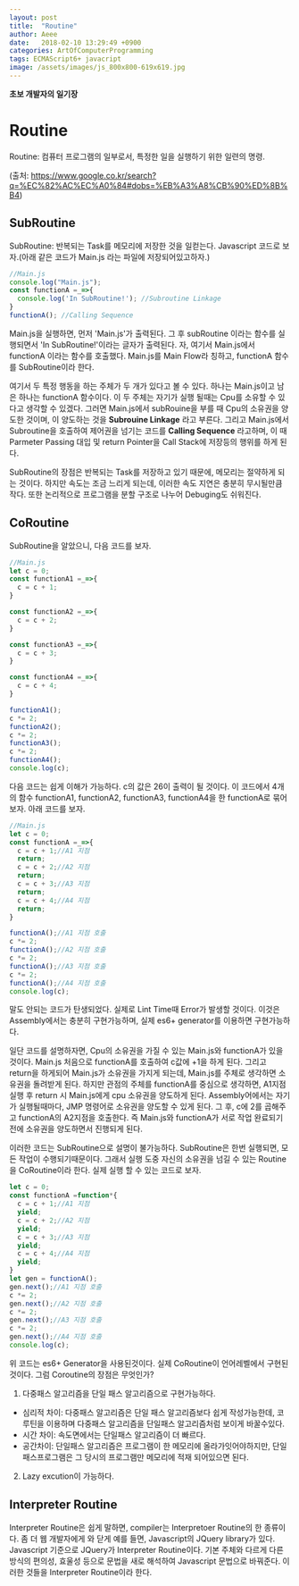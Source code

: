```yaml
---
layout: post
title:  "Routine"
author: Aeee
date:   2018-02-10 13:29:49 +0900
categories: ArtOfComputerProgramming
tags: ECMAScript6+ javacript
image: /assets/images/js_800x800-619x619.jpg
---
```


**초보 개발자의 일기장**

# Routine
 Routine: 컴퓨터 프로그램의 일부로서, 특정한 일을 실행하기 위한 일련의 명령.
 
 (출처: https://www.google.co.kr/search?q=%EC%82%AC%EC%A0%84#dobs=%EB%A3%A8%CB%90%ED%8B%B4)

## SubRoutine
 SubRoutine: 반복되는 Task를 메모리에 저장한 것을 일컫는다. Javascript 코드로 보자.(아래 같은 코드가 Main.js 라는 파일에 저장되어있고하자.)
```javascript
//Main.js
console.log("Main.js");
const functionA =_=>{
  console.log('In SubRoutine!'); //Subroutine Linkage
}
functionA(); //Calling Sequence
```
Main.js을 실행하면, 먼저 'Main.js'가 출력된다. 그 후 subRoutine 이라는 함수를 실행되면서 'In SubRoutine!'이라는 글자가 출력된다. 자, 여기서 Main.js에서 functionA 이라는 함수를 호출했다. Main.js를 Main Flow라 칭하고, functionA 함수를 SubRoutine이라 한다.

여기서 두 특정 행동을 하는 주체가 두 개가 있다고 볼 수 있다. 하나는 Main.js이고 남은 하나는 functionA 함수이다. 이 두 주체는 자기가 실행 될때는 Cpu를 소유할 수 있다고 생각할 수 있겠다. 그러면 Main.js에서 subRouine을 부를 때 Cpu의 소유권을 양도한 것이며, 이 양도하는 것을 **Subrouine Linkage** 라고 부른다. 그리고  Main.js에서 Subroutine을 호출하여 제어권을 넘기는 코드를 **Calling Sequence** 라고하며, 이 때 Parmeter Passing 대입 및 return Pointer을 Call Stack에 저장등의 행위를 하게 된다.

SubRoutine의 장점은 반복되는 Task를 저장하고 있기 때문에, 메모리는 절약하게 되는 것이다. 하지만 속도는 조금 느리게 되는데, 이러한 속도 지연은 충분히 무시될만큼 작다. 또한 논리적으로 프로그램을 분할 구조로 나누어 Debuging도 쉬워진다.

## CoRoutine
SubRoutine을 알았으니, 다음 코드를 보자.

```javascript
//Main.js
let c = 0;
const functionA1 =_=>{
  c = c + 1;
}

const functionA2 =_=>{
  c = c + 2;
}

const functionA3 =_=>{
  c = c + 3;
}

const functionA4 =_=>{
  c = c + 4;
}

functionA1();
c *= 2;
functionA2();
c *= 2;
functionA3();
c *= 2;
functionA4();
console.log(c);
```
다음 코드는 쉽게 이해가 가능하다. c의 값은 26이 출력이 될 것이다. 이 코드에서 4개의 함수 functionA1, functionA2, functionA3, functionA4을 한 functionA로 묶어보자. 아래 코드를 보자.

```javascript
//Main.js
let c = 0;
const functionA =_=>{
  c = c + 1;//A1 지점
  return; 
  c = c + 2;//A2 지점
  return; 
  c = c + 3;//A3 지점
  return;
  c = c + 4;//A4 지점
  return;
}

functionA();//A1 지점 호출
c *= 2;
functionA();//A2 지점 호출
c *= 2;
functionA();//A3 지점 호출
c *= 2;
functionA();//A4 지점 호출
console.log(c);
```

말도 안되는 코드가 탄생되었다. 실제로 Lint Time때 Error가 발생할 것이다. 이것은  Assembly에서는 충분히 구현가능하며, 실제 es6+ generator를 이용하면 구현가능하다. 

일단 코드를 설명하자면, Cpu의 소유권을 가질 수 있는 Main.js와 functionA가 있을 것이다. Main.js 처음으로 functionA를 호출하여 c값에 +1을 하게 된다. 그리고 return을 하게되어 Main.js가 소유권을 가지게 되는데, Main.js를 주체로 생각하면 소유권을 돌려받게 된다. 하지만 관점의 주체를 functionA를 중심으로 생각하면, A1지점 실행 후 return 시 Main.js에게 cpu 소유권을 양도하게 된다. Assembly어에서는 자기가 실행될때마다, JMP 명령어로 소유권을 양도할 수 있게 된다. 그 후, c에 2를 곱해주고 functionA의 A2지점을 호출한다. 즉 Main.js와 functionA가 서로 작업 완료되기 전에 소유권을 양도하면서 진행되게 된다.

이러한 코드는 SubRoutine으로 설명이 불가능하다. SubRoutine은 한번 실행되면, 모든 작업이 수행되기때문이다. 그래서 실행 도중 자신의 소유권을 넘길 수 있는 Routine을 CoRoutine이라 한다. 실제 실행 할 수 있는 코드로 보자.

```javascript
let c = 0;
const functionA =function*{
  c = c + 1;//A1 지점
  yield; 
  c = c + 2;//A2 지점
  yield; 
  c = c + 3;//A3 지점
  yield;
  c = c + 4;//A4 지점
  yield;
}
let gen = functionA();
gen.next();//A1 지점 호출
c *= 2;
gen.next();//A2 지점 호출
c *= 2;
gen.next();//A3 지점 호출
c *= 2;
gen.next();//A4 지점 호출
console.log(c);
```

위 코드는 es6+ Generator을 사용된것이다. 실제 CoRoutine이 언어레벨에서 구현된 것이다. 그럼 Coroutine의 장점은 무엇인가?
1. 다중패스 알고리즘을 단일 패스 알고리즘으로 구현가능하다.
 - 심리적 차이: 다중패스 알고리즘은 단일 패스 알고리즘보다 쉽게 작성가능한데, 코루틴을 이용하며 다중패스 알고리즘을 단일패스 알고리즘처럼 보이게 바꿀수있다.
 - 시간 차이: 속도면에서는 단일패스 알고리즘이 더 빠르다.
 - 공간차이: 단일패스 알고리즘은 프로그램이 한 메모리에 올라가잇어야하지만, 단일패스프로그램은 그 당시의 프로그램만 메모리에 적재 되어있으면 된다.
2. Lazy excution이 가능하다.



## Interpreter Routine
Interpreter Routine은 쉽게 말하면, compiler는 Interpretoer Routine의 한 종류이다. 좀 더 웹 개발자에게 와 닫게 예를 들면, Javascript의 JQuery library가 있다. Javascript 기준으로 JQuery가 Interpreter Routine이다. 기본 주체와 다르게 다른 방식의 편의성, 효울성 등으로 문법을 새로 해석하여 Javascript 문법으로 바꿔준다. 이러한 것들을 Interpreter Routine이라 한다.




  